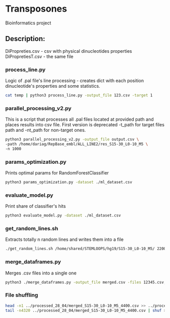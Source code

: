 # Transposones
Bioinformatics project
## Description:
DiPropreties.csv - csv with physical dinucleotides properties
DiPropretiesT.csv - the same file
### process_line.py
Logic of .pal file's line processing - creates dict with each position dinucleotide's properties and some statistics.
```bash
cat temp | python3 process_line.py -output_file 123.csv -target 1
```
### parallel_processing_v2.py
This is a script that processes all .pal files located at provided path and places results into csv file. First version is deprecated
-t_path for target files path and -nt_path for non-target ones.
```bash
python3 parallel_processing_v2.py -output_file output.csv \
-path /home/dariag/RepBase_embl/ALL_LINE2/res_S15-30_L0-10_M5 \
-n 1000
```
### params_optimization.py
Prints optimal params for RandomForestClassifier
```bash
python3 params_optimization.py -dataset ./ml_dataset.csv
```
### evaluate_model.py
Print share of classifier's hits
```bash
python3 evaluate_model.py -dataset ./ml_dataset.csv
```
### get_random_lines.sh
Extracts totally n random lines and writes them into a file
```bash
./get_random_lines.sh /home/shared/STEMLOOPS/hg19/S15-30_L0-10_M5/ 2200 S15-30_L0-10_M5_rand_non-target_hg19_2200.pal
```
### merge_dataframes.py
Merges .csv files into a single one
```bash
python3 ./merge_dataframes.py -output_file merged.csv -files 12345.csv,123456.csv
```
### File shuffling
```bash
head -n1 ../processed_28_04/merged_S15-30_L0-10_M5_4400.csv >> ../processed_28_04/merged_S15-30_L0-10_M5_4400_shuffled.csv
tail -n4320 ../processed_28_04/merged_S15-30_L0-10_M5_4400.csv | shuf >> ../processed_28_04/merged_S15-30_L0-10_M5_4400_shuffled.csv
```
